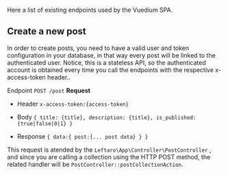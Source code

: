 Here a list of existing endpoints used by the Vuedium SPA.

## Create a new post

In order to create posts, you need to have a valid user and token configuration in your database, in that way every post will be linked to the authenticated user. Notice, this is a stateless API, so the authenticated account is obtained every time you call the endpoints with the respective x-access-token header..

Endpoint `POST /post`
**Request**
- Header `x-access-token:{access-token}`
- Body
		`{
		title: {title},
		description: {title},
		is_published: {true|false|0|1}
		}`

- Response
	`{
		data:{
			post:{... post data}
		}
	}`

This request is atended by the `Leftaro\App\Controller\PostController` , and since you are calling a collection using the HTTP POST method, the related handler will be `PostController::postCollectionAction`.
